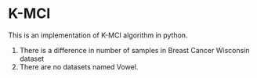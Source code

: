 # K-MCI
This is an implementation of K-MCI algorithm in python.



1. There is a difference in number of samples in Breast Cancer Wisconsin dataset
2. There are no datasets named Vowel.